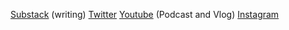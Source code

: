[Substack](https://substack.com/@mrsimmosimpson/posts) (writing)
[Twitter](https://x.com/MrSimmoSimpson/)
[Youtube](https://www.youtube.com/@roadtoconnection) (Podcast and Vlog)
[Instagram](https://www.instagram.com/mrsimmosimpson)
